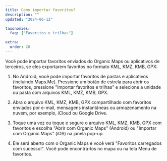 ```yaml
---
title: Como importar favoritos?
description: ""
updated: "2024-06-12"

taxonomies:
  faq: ["Favoritos e trilhas"]

extra:
  order: 20
---
```


Você pode importar favoritos enviados do Organic Maps ou aplicativos de terceiros, se eles exportarem favoritos no formato KML, KMZ, KMB, GPX:

1. No Android, você pode importar favoritos de pastas e aplicativos (incluindo Maps.Me). Pressione um botão de estrela para abrir os favoritos, pressione "Importar favoritos e trilhas" e selecione a unidade ou pasta com arquivos KML, KMZ, KMB, GPX.

2. Abra o arquivo KML, KMZ, KMB, GPX compartilhado com favoritos enviados por e-mail, mensagens instantâneas ou armazenamento na nuvem, por exemplo, iCloud ou Google Drive.

3. Toque uma vez ou toque e segure o arquivo KML, KMZ, KMB, GPX com favoritos e escolha "Abrir com Organic Maps" (Android) ou "Importar com Organic Maps" (iOS) na janela pop-up.

4. Ele será aberto com o Organic Maps e você verá "Favoritos carregados com sucesso!". Você pode encontrá-los no mapa ou na tela Menu de favoritos.
